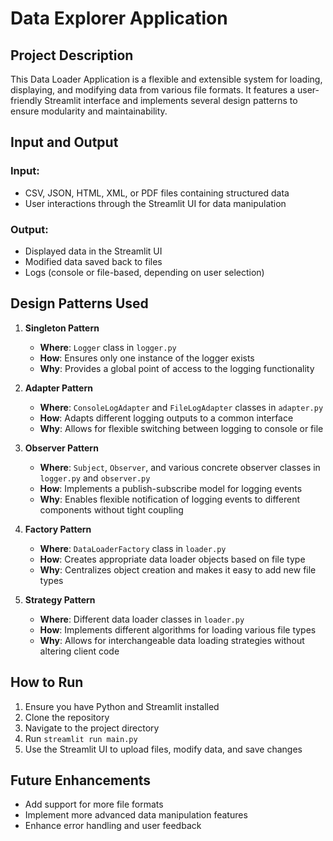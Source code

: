 # Data Explorer Application

## Project Description

This Data Loader Application is a flexible and extensible system for loading, displaying, and modifying data from various file formats. It features a user-friendly Streamlit interface and implements several design patterns to ensure modularity and maintainability.

## Input and Output

### Input:
- CSV, JSON, HTML, XML, or PDF files containing structured data
- User interactions through the Streamlit UI for data manipulation

### Output:
- Displayed data in the Streamlit UI
- Modified data saved back to files
- Logs (console or file-based, depending on user selection)

## Design Patterns Used

1. **Singleton Pattern**
   - **Where**: `Logger` class in `logger.py`
   - **How**: Ensures only one instance of the logger exists
   - **Why**: Provides a global point of access to the logging functionality

2. **Adapter Pattern**
   - **Where**: `ConsoleLogAdapter` and `FileLogAdapter` classes in `adapter.py`
   - **How**: Adapts different logging outputs to a common interface
   - **Why**: Allows for flexible switching between logging to console or file

3. **Observer Pattern**
   - **Where**: `Subject`, `Observer`, and various concrete observer classes in `logger.py` and `observer.py`
   - **How**: Implements a publish-subscribe model for logging events
   - **Why**: Enables flexible notification of logging events to different components without tight coupling

4. **Factory Pattern**
   - **Where**: `DataLoaderFactory` class in `loader.py`
   - **How**: Creates appropriate data loader objects based on file type
   - **Why**: Centralizes object creation and makes it easy to add new file types

5. **Strategy Pattern**
   - **Where**: Different data loader classes in `loader.py`
   - **How**: Implements different algorithms for loading various file types
   - **Why**: Allows for interchangeable data loading strategies without altering client code

## How to Run

1. Ensure you have Python and Streamlit installed
2. Clone the repository
3. Navigate to the project directory
4. Run `streamlit run main.py`
5. Use the Streamlit UI to upload files, modify data, and save changes

## Future Enhancements

- Add support for more file formats
- Implement more advanced data manipulation features
- Enhance error handling and user feedback
